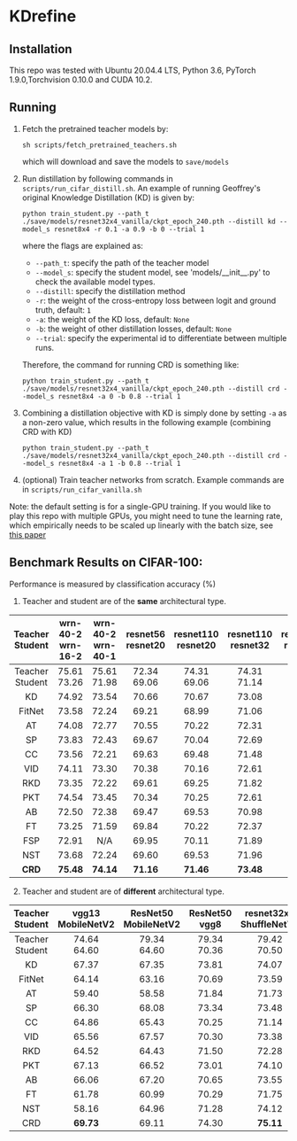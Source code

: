 # KDrefine


## Installation

This repo was tested with Ubuntu 20.04.4 LTS, Python 3.6, PyTorch 1.9.0,Torchvision 0.10.0 and CUDA 10.2.

## Running

1. Fetch the pretrained teacher models by:

    ```
    sh scripts/fetch_pretrained_teachers.sh
    ```
   which will download and save the models to `save/models`
   
2. Run distillation by following commands in `scripts/run_cifar_distill.sh`. An example of running Geoffrey's original Knowledge Distillation (KD) is given by:

    ```
    python train_student.py --path_t ./save/models/resnet32x4_vanilla/ckpt_epoch_240.pth --distill kd --model_s resnet8x4 -r 0.1 -a 0.9 -b 0 --trial 1
    ```
    where the flags are explained as:
    - `--path_t`: specify the path of the teacher model
    - `--model_s`: specify the student model, see 'models/\_\_init\_\_.py' to check the available model types.
    - `--distill`: specify the distillation method
    - `-r`: the weight of the cross-entropy loss between logit and ground truth, default: `1`
    - `-a`: the weight of the KD loss, default: `None`
    - `-b`: the weight of other distillation losses, default: `None`
    - `--trial`: specify the experimental id to differentiate between multiple runs.
    
    Therefore, the command for running CRD is something like:
    ```
    python train_student.py --path_t ./save/models/resnet32x4_vanilla/ckpt_epoch_240.pth --distill crd --model_s resnet8x4 -a 0 -b 0.8 --trial 1
    ```
    
3. Combining a distillation objective with KD is simply done by setting `-a` as a non-zero value, which results in the following example (combining CRD with KD)
    ```
    python train_student.py --path_t ./save/models/resnet32x4_vanilla/ckpt_epoch_240.pth --distill crd --model_s resnet8x4 -a 1 -b 0.8 --trial 1     
    ```

4. (optional) Train teacher networks from scratch. Example commands are in `scripts/run_cifar_vanilla.sh`

Note: the default setting is for a single-GPU training. If you would like to play this repo with multiple GPUs, you might need to tune the learning rate, which empirically needs to be scaled up linearly with the batch size, see [this paper](https://arxiv.org/abs/1706.02677)

## Benchmark Results on CIFAR-100:

Performance is measured by classification accuracy (%)

1. Teacher and student are of the **same** architectural type.

| Teacher <br> Student | wrn-40-2 <br> wrn-16-2 | wrn-40-2 <br> wrn-40-1 | resnet56 <br> resnet20 | resnet110 <br> resnet20 | resnet110 <br> resnet32 | resnet32x4 <br> resnet8x4 | vgg13 <br> vgg8  |
|:--------------------:|:----------------------:|:----------------------:|:----------------------:|:-----------------------:|:-----------------------:|:-------------------------:|:----------------:|
| Teacher <br> Student |    75.61 <br> 73.26    |    75.61 <br> 71.98    |    72.34 <br> 69.06    |    74.31 <br> 69.06     |    74.31 <br> 71.14     |     79.42 <br> 72.50      | 74.64 <br> 70.36 |
|          KD          |         74.92          |         73.54          |         70.66          |          70.67          |          73.08          |           73.33           |      72.98       |
|        FitNet        |         73.58          |         72.24          |         69.21          |          68.99          |          71.06          |           73.50           |      71.02       |
|          AT          |         74.08          |         72.77          |         70.55          |          70.22          |          72.31          |           73.44           |      71.43       |
|          SP          |         73.83          |         72.43          |         69.67          |          70.04          |          72.69          |           72.94           |      72.68       |
|          CC          |         73.56          |         72.21          |         69.63          |          69.48          |          71.48          |           72.97           |      70.71       |
|         VID          |         74.11          |         73.30          |         70.38          |          70.16          |          72.61          |           73.09           |      71.23       |
|         RKD          |         73.35          |         72.22          |         69.61          |          69.25          |          71.82          |           71.90           |      71.48       |
|         PKT          |         74.54          |         73.45          |         70.34          |          70.25          |          72.61          |           73.64           |      72.88       |
|          AB          |         72.50          |         72.38          |         69.47          |          69.53          |          70.98          |           73.17           |      70.94       |
|          FT          |         73.25          |         71.59          |         69.84          |          70.22          |          72.37          |           72.86           |      70.58       |
|         FSP          |         72.91          |          N/A           |         69.95          |          70.11          |          71.89          |           72.62           |      70.23       |
|         NST          |         73.68          |         72.24          |         69.60          |          69.53          |          71.96          |           73.30           |      71.53       |
|       **CRD**        |       **75.48**        |       **74.14**        |       **71.16**        |        **71.46**        |        **73.48**        |         **75.51**         |    **73.94**     |

2. Teacher and student are of **different** architectural type.

| Teacher <br> Student | vgg13 <br> MobileNetV2 | ResNet50 <br> MobileNetV2 | ResNet50 <br> vgg8 | resnet32x4 <br> ShuffleNetV1 | resnet32x4 <br> ShuffleNetV2 | wrn-40-2 <br> ShuffleNetV1 |
|:--------------------:|:----------------------:|:-------------------------:|:------------------:|:----------------------------:|:----------------------------:|:--------------------------:|
| Teacher <br> Student |    74.64 <br> 64.60    |     79.34 <br> 64.60      |  79.34 <br> 70.36  |       79.42 <br> 70.50       |       79.42 <br> 71.82       |      75.61 <br> 70.50      |
|          KD          |         67.37          |           67.35           |       73.81        |            74.07             |            74.45             |           74.83            |
|        FitNet        |         64.14          |           63.16           |       70.69        |            73.59             |            73.54             |           73.73            |
|          AT          |         59.40          |           58.58           |       71.84        |            71.73             |            72.73             |           73.32            |
|          SP          |         66.30          |           68.08           |       73.34        |            73.48             |            74.56             |           74.52            |
|          CC          |         64.86          |           65.43           |       70.25        |            71.14             |            71.29             |           71.38            |
|         VID          |         65.56          |           67.57           |       70.30        |            73.38             |            73.40             |           73.61            |
|         RKD          |         64.52          |           64.43           |       71.50        |            72.28             |            73.21             |           72.21            |
|         PKT          |         67.13          |           66.52           |       73.01        |            74.10             |            74.69             |           73.89            |
|          AB          |         66.06          |           67.20           |       70.65        |            73.55             |            74.31             |           73.34            |
|          FT          |         61.78          |           60.99           |       70.29        |            71.75             |            72.50             |           72.03            |
|         NST          |         58.16          |           64.96           |       71.28        |            74.12             |            74.68             |           74.89            |
|       CRD        |       **69.73**        |         69.11         |     74.30     |          **75.11**           |          **75.65**           |         **76.05**          |





